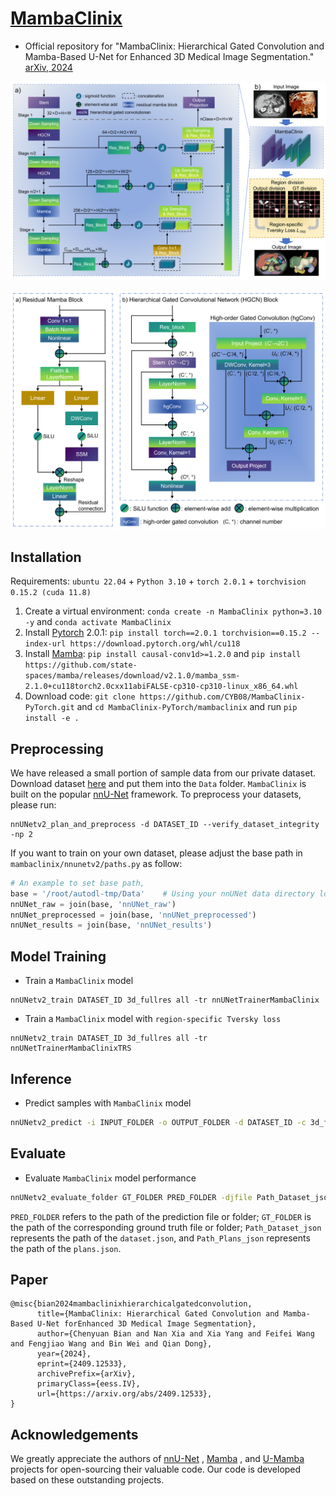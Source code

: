 # [MambaClinix](https://arxiv.org/abs/2409.12533)

- Official repository for "MambaClinix: Hierarchical Gated Convolution and Mamba-Based U-Net for Enhanced 3D Medical Image Segmentation." [arXiv, 2024](https://arxiv.org/abs/2409.12533)

![Framework](https://github.com/CYB08/MambaClinix-PyTorch/blob/main/assets/Fig1.png)

![Block](https://github.com/CYB08/MambaClinix-PyTorch/blob/main/assets/Fig2.png)

## Installation 

Requirements: `ubuntu 22.04` + `Python 3.10` + `torch 2.0.1` + `torchvision 0.15.2 (cuda 11.8)` 

1. Create a virtual environment: `conda create -n MambaClinix python=3.10 -y` and `conda activate MambaClinix `
2. Install [Pytorch](https://pytorch.org/get-started/previous-versions/#linux-and-windows-4) 2.0.1: `pip install torch==2.0.1 torchvision==0.15.2 --index-url https://download.pytorch.org/whl/cu118`
3. Install [Mamba](https://github.com/state-spaces/mamba): `pip install causal-conv1d>=1.2.0` and `pip install https://github.com/state-spaces/mamba/releases/download/v2.1.0/mamba_ssm-2.1.0+cu118torch2.0cxx11abiFALSE-cp310-cp310-linux_x86_64.whl`
4. Download code: `git clone https://github.com/CYB08/MambaClinix-PyTorch.git` and `cd MambaClinix-PyTorch/mambaclinix` and run `pip install -e .`

## Preprocessing

We have released a small portion of sample data from our private dataset. Download dataset [here](https://drive.google.com/drive/folders/111n2yo68O3s7kZFjwo7840B-pdNWkAvG?usp=drive_link) and put them into the `Data` folder.  `MambaClinix` is built on the popular [nnU-Net](https://github.com/MIC-DKFZ/nnUNet) framework. To preprocess your datasets, please run:

```
nnUNetv2_plan_and_preprocess -d DATASET_ID --verify_dataset_integrity -np 2
```

 If you want to train on your own dataset, please adjust the base path in `mambaclinix/nnunetv2/paths.py` as follow:

```python
# An example to set base path,
base = '/root/autodl-tmp/Data'    # Using your nnUNet data directory locations
nnUNet_raw = join(base, 'nnUNet_raw')
nnUNet_preprocessed = join(base, 'nnUNet_preprocessed') 
nnUNet_results = join(base, 'nnUNet_results') 
```


## Model Training
- Train a `MambaClinix` model

```
nnUNetv2_train DATASET_ID 3d_fullres all -tr nnUNetTrainerMambaClinix
```

- Train a `MambaClinix` model with `region-specific Tversky loss`

```
nnUNetv2_train DATASET_ID 3d_fullres all -tr nnUNetTrainerMambaClinixTRS
```

## Inference

- Predict samples with `MambaClinix` model

```bash
nnUNetv2_predict -i INPUT_FOLDER -o OUTPUT_FOLDER -d DATASET_ID -c 3d_fullres --disable_tta -f all -tr nnUNetTrainerMambaClinix
```

## Evaluate

- Evaluate `MambaClinix` model performance

```bash
nnUNetv2_evaluate_folder GT_FOLDER PRED_FOLDER -djfile Path_Dataset_json -pfile Path_Plans_json
```

`PRED_FOLDER` refers to the path of the prediction file or folder; `GT_FOLDER` is the path of the corresponding ground truth file or folder; `Path_Dataset_json` represents the path of the `dataset.json`, and `Path_Plans_json` represents the path of the `plans.json`.

## Paper

```
@misc{bian2024mambaclinixhierarchicalgatedconvolution,
      title={MambaClinix: Hierarchical Gated Convolution and Mamba-Based U-Net forEnhanced 3D Medical Image Segmentation}, 
      author={Chenyuan Bian and Nan Xia and Xia Yang and Feifei Wang and Fengjiao Wang and Bin Wei and Qian Dong},
      year={2024},
      eprint={2409.12533},
      archivePrefix={arXiv},
      primaryClass={eess.IV},
      url={https://arxiv.org/abs/2409.12533}, 
}
```

## Acknowledgements

We greatly appreciate the authors of [nnU-Net](https://github.com/MIC-DKFZ/nnUNet) , [Mamba](https://github.com/state-spaces/mamba) , and [U-Mamba](https://github.com/bowang-lab/U-Mamba) projects for open-sourcing their valuable code. Our code is developed based on these outstanding projects.



